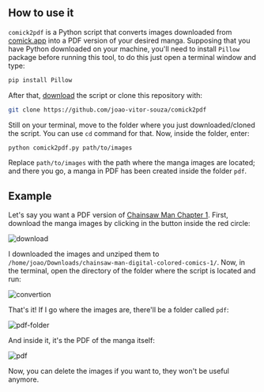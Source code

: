 ## How to use it

`comick2pdf` is a Python script that converts images downloaded from [comick.app](https://comick.app/home) into a PDF version of your desired manga. Supposing that you have Python downloaded on your machine, you'll need to install `Pillow` package before running this tool, to do this just open a terminal window and type:

```bash
pip install Pillow
```

After that, [download](https://github.com/joao-vitor-souza/comick2pdf/archive/refs/heads/main.zip) the script or clone this repository with:

```bash
git clone https://github.com/joao-vitor-souza/comick2pdf
```

Still on your terminal, move to the folder where you just downloaded/cloned the script. You can use `cd` command for that. Now, inside the folder, enter:

```bash
python comick2pdf.py path/to/images
```

Replace `path/to/images` with the path where the manga images are located; and there you go, a manga in PDF has been created inside the folder `pdf`.

## Example

Let's say you want a PDF version of [Chainsaw Man Chapter 1](https://comick.app/comic/chainsaw-man-digital-colored-comics?lang=en). First, download the manga images by clicking in the button inside the red circle:

![download](https://user-images.githubusercontent.com/90481938/212583211-3ae7b4c3-59ef-459d-ba77-885cb1d671c6.png)

I downloaded the images and unziped them to `/home/joao/Downloads/chainsaw-man-digital-colored-comics-1/`. Now, in the terminal, open the directory of the folder where the script is located and run:

![convertion](https://user-images.githubusercontent.com/90481938/212584302-70317f13-c02f-4196-9c01-b3566f6eb1cf.png)

That's it! If I go where the images are, there'll be a folder called `pdf`:

![pdf-folder](https://user-images.githubusercontent.com/90481938/212585081-dae1c2ea-a128-4ac1-98fe-1314c7f76872.png)

And inside it, it's the PDF of the manga itself:

![pdf](https://user-images.githubusercontent.com/90481938/212585278-84ae5993-bcef-40d4-b751-13628adf30a5.png)

Now, you can delete the images if you want to, they won't be useful anymore.
